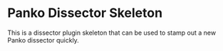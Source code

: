 # Panko Dissector Skeleton

This is a dissector plugin skeleton that can be used to stamp out a new Panko dissector quickly.
